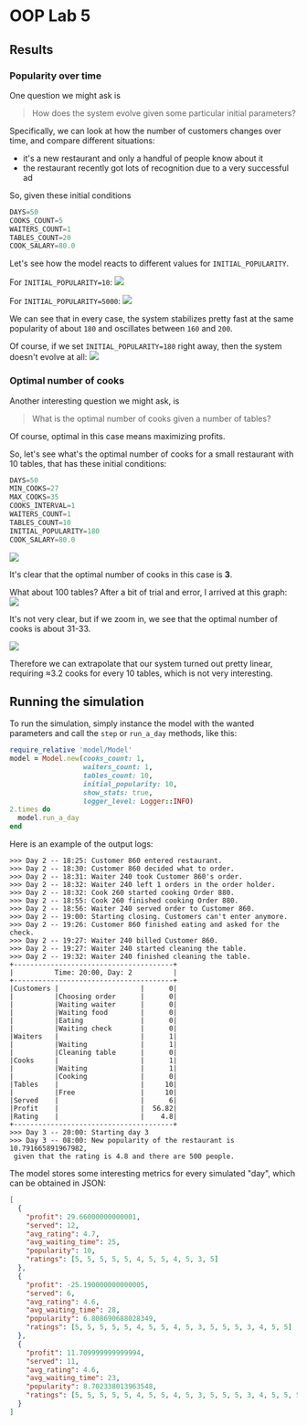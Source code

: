 # OOP Lab 5
## Results
### Popularity over time
One question we might ask is 
> How does the system evolve given some particular initial parameters?

Specifically, we can look at how the number of customers changes over time,
and compare different situations:
- it's a new restaurant and only a handful of people know about it
- the restaurant recently got lots of recognition due to a very successful ad

So, given these initial conditions

``` python
DAYS=50
COOKS_COUNT=5
WAITERS_COUNT=1
TABLES_COUNT=20
COOK_SALARY=80.0
```

Let's see how the model reacts to different values for `INITIAL_POPULARITY`.

For `INITIAL_POPULARITY=10`:
![](./img/new_slate.png)

For `INITIAL_POPULARITY=5000`:
![](./img/too_popular.png)

We can see that in every case, the system stabilizes pretty fast at the same popularity of about `180` and oscillates between `160` and `200`.

Of course, if we set `INITIAL_POPULARITY=180` right away, then the system doesn't evolve at all:
![](./img/regular_day.png)

### Optimal number of cooks
Another interesting question we might ask, is 
> What is the optimal number of cooks given a number of tables?

Of course, optimal in this case means maximizing profits.

So, let's see what's the optimal number of cooks for a small restaurant with 10 tables,
that has these initial conditions:

``` python
DAYS=50
MIN_COOKS=27
MAX_COOKS=35
COOKS_INTERVAL=1
WAITERS_COUNT=1
TABLES_COUNT=10
INITIAL_POPULARITY=180
COOK_SALARY=80.0
```

![](./img/10tables.png)

It's clear that the optimal number of cooks in this case is **3**.

What about 100 tables?
After a bit of trial and error, I arrived at this graph:
![](./img/100tables.png)

It's not very clear, but if we zoom in, we see that the optimal number of cooks is about 31-33.

![](./img/100tables_zoomed.png)

Therefore we can extrapolate that our system turned out pretty linear,
requiring ≈3.2 cooks for every 10 tables,
which is not very interesting.

## Running the simulation
To run the simulation, simply instance the model with the wanted parameters and call the `step` or `run_a_day` methods, like this:
``` ruby
require_relative 'model/Model'
model = Model.new(cooks_count: 1,
                  waiters_count: 1,
                  tables_count: 10,
                  initial_popularity: 10,
                  show_stats: true,
                  logger_level: Logger::INFO)
2.times do
  model.run_a_day
end
```

Here is an example of the output logs:
``` text
>>> Day 2 -- 18:25: Customer 860 entered restaurant.
>>> Day 2 -- 18:30: Customer 860 decided what to order.
>>> Day 2 -- 18:31: Waiter 240 took Customer 860's order.
>>> Day 2 -- 18:32: Waiter 240 left 1 orders in the order holder.
>>> Day 2 -- 18:32: Cook 260 started cooking Order 880.
>>> Day 2 -- 18:55: Cook 260 finished cooking Order 880.
>>> Day 2 -- 18:56: Waiter 240 served order to Customer 860.
>>> Day 2 -- 19:00: Starting closing. Customers can't enter anymore.
>>> Day 2 -- 19:26: Customer 860 finished eating and asked for the check.
>>> Day 2 -- 19:27: Waiter 240 billed Customer 860.
>>> Day 2 -- 19:27: Waiter 240 started cleaning the table.
>>> Day 2 -- 19:32: Waiter 240 finished cleaning the table.
+---------------------------------------+
|          Time: 20:00, Day: 2          |
+---------------------------------------+
|Customers |                    |      0|
|          |Choosing order      |      0|
|          |Waiting waiter      |      0|
|          |Waiting food        |      0|
|          |Eating              |      0|
|          |Waiting check       |      0|
|Waiters   |                    |      1|
|          |Waiting             |      1|
|          |Cleaning table      |      0|
|Cooks     |                    |      1|
|          |Waiting             |      1|
|          |Cooking             |      0|
|Tables    |                    |     10|
|          |Free                |     10|
|Served    |                    |      6|
|Profit    |                    |  56.82|
|Rating    |                    |    4.8|
+---------------------------------------+
>>> Day 3 -- 20:00: Starting day 3
>>> Day 3 -- 08:00: New popularity of the restaurant is 10.791665891967982,
 given that the rating is 4.8 and there are 500 people.
```

The model stores some interesting metrics for every simulated "day", which can be obtained in JSON:
``` json
[
  {
    "profit": 29.66000000000001,
    "served": 12,
    "avg_rating": 4.7,
    "avg_waiting_time": 25,
    "popularity": 10,
    "ratings": [5, 5, 5, 5, 5, 4, 5, 5, 4, 5, 3, 5]
  },
  {
    "profit": -25.190000000000005,
    "served": 6,
    "avg_rating": 4.6,
    "avg_waiting_time": 28,
    "popularity": 6.808690688028349,
    "ratings": [5, 5, 5, 5, 5, 4, 5, 5, 4, 5, 3, 5, 5, 5, 3, 4, 5, 5]
  },
  {
    "profit": 11.709999999999994,
    "served": 11,
    "avg_rating": 4.6,
    "avg_waiting_time": 23,
    "popularity": 8.702338013963548,
    "ratings": [5, 5, 5, 5, 5, 4, 5, 5, 4, 5, 3, 5, 5, 5, 3, 4, 5, 5, 5, 3, 5, 5, 5, 5, 4, 5, 5, 5, 3]
  }
]
```
